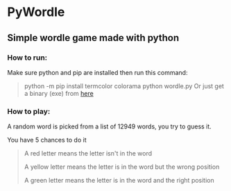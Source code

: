 # PyWordle 
## Simple wordle game made with python

### How to run:
Make sure python and pip are installed then run this command:
> python -m pip install termcolor colorama
> python wordle.py
Or just get a binary (exe) from [here](https://github.com/Zakaria-ouertani/PyWordle/releases/latest)

### How to play:

A random word is picked from a list of 12949 words, you try to guess it. 

You have 5 chances to do it
> A red letter means the letter isn't in the word
> 
> A yellow letter means the letter is in the word but the wrong position
> 
> A green letter means the letter is in the word and the right position
